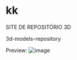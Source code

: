 # kk

SITE DE REPOSITÓRIO 3D

3d-models-repository

Preview: ![image](https://user-images.githubusercontent.com/17870606/169709191-fd6f6441-d883-45fc-9f1e-3b2c027ca8a3.png)
